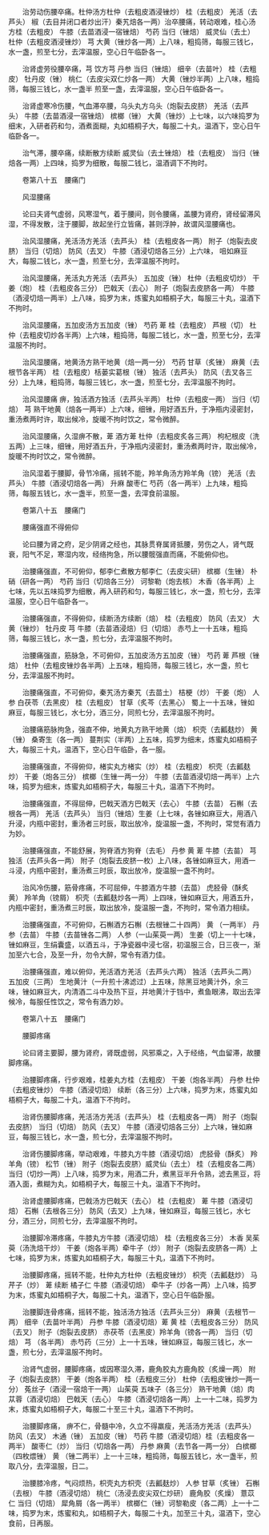 <!-- { "loadSidebar": true } -->
　　治劳动伤腰卒痛。杜仲汤方杜仲（去粗皮酒浸锉炒） 桂（去粗皮） 羌活（去芦头） 椒（去目并闭口者炒出汗）秦艽焙各一两）治卒腰痛，转动艰难，桂心汤方桂（去粗皮） 牛膝（去苗酒浸一宿锉焙） 芍药 当归（锉焙） 威灵仙（去土） 杜仲（去粗皮酒浸锉炒） 芎 大黄（锉炒各一两）上八味，粗捣筛，每服三钱匕，水一盏，煎至七分，去滓温服，空心日午临卧各一。

　　治肾虚劳役腰卒痛，芎 饮方芎 丹参 当归（锉焙） 细辛（去苗叶） 桂（去粗皮） 牡丹皮（锉） 桃仁（去皮尖双仁炒各一两） 大黄（锉炒半两）上八味，粗捣筛，每服三钱匕，水一盏半 煎至一盏，去滓温服，空心日午临卧各一。

　　治肾虚寒冷伤腰，气血滞卒腰，乌头丸方乌头（炮裂去皮脐） 羌活（去芦头） 牛膝（去苗酒浸一宿锉焙） 槟榔（锉） 大黄（锉炒）上七味，以六味捣罗为细末，入研者药和匀，酒煮面糊，丸如梧桐子大，每服二十丸，温酒下，空心日午临卧各一。

　　治气滞，腰卒痛，续断散方续断 威灵仙（去土锉焙） 桂（去粗皮） 当归（锉焙各一两）上四味，捣罗为细散，每服二钱匕，温酒调下不拘时。

　　卷第八十五　腰痛门

　　风湿腰痛

　　论曰夫肾气虚弱，风寒湿气，着于腰间，则令腰痛，盖腰为肾府，肾经留滞风湿，不得发散，注于腰脚，故起坐行立皆痛，甚则浮肿，故谓风湿腰痛也。

　　治风湿腰痛，羌活汤方羌活（去芦头） 桂（去粗皮各一两） 附子（炮裂去皮脐） 当归（切焙） 防风（去叉） 牛膝（酒浸切焙各三分）上六味， 咀如麻豆大，每服二钱匕，水一盏，煎至七分，去滓温服不拘时。

　　治风湿腰痛，羌活丸方羌活（去芦头） 五加皮（锉） 杜仲（去粗皮切炒） 干姜（炮） 桂（去粗皮各三分） 巴戟天（去心） 附子（炮裂去皮脐各一两） 牛膝（酒浸切焙一两半）上八味，捣罗为末，炼蜜丸如梧桐子大，每服三十丸，温酒下不拘时。

　　治风湿腰痛，五加皮汤方五加皮（锉） 芍药 萆 桂（去粗皮） 芦根（切） 杜仲（去粗皮切炒各半两）上六味，粗捣筛，每服二钱匕，水一盏，煎至七分，去滓温服不拘时。

　　治风湿腰痛，地黄汤方熟干地黄（焙一两一分） 芍药 甘草（炙锉） 麻黄（去根节各半两） 桂（去粗皮）栝蒌实葛根（锉） 独活（去芦头） 防风（去叉各三分）上九味，粗捣筛，每服三钱匕，水一盏，煎至七分，去滓温服不拘时。

　　治风湿腰痛 痹，独活酒方独活（去芦头半两） 杜仲（去粗皮一两） 当归（切焙） 芎 熟干地黄（焙各一两半）上六味，细锉，用好酒五升，于净瓶内浸密封，重汤煮两时许，取出候冷，旋暖不拘时饮之，常令微醉。

　　治风湿腰痛，久湿痹不散，萆 酒方萆 杜仲（去粗皮炙各三两） 枸杞根皮（洗五两）上三味，细锉，用好酒五升，于净瓶内浸密封，重汤煮两时许，取出候冷，旋暖不拘时饮之，常令微醉。

　　治风湿着于腰脚，骨节冷痛，摇转不能，羚羊角汤方羚羊角（镑） 羌活（去芦头） 牛膝（酒浸切焙各一两） 升麻 酸枣仁 芍药（各一两半）上九味，粗捣筛，每服五钱匕，水一盏半，煎至一盏，去滓食前温服。

　　卷第八十五　腰痛门

　　腰痛强直不得俯仰

　　论曰腰为肾之府，足少阴肾之经也，其脉贯脊属肾抵腰，劳伤之人，肾气既衰，阳气不足，寒湿内攻，经络拘急，所以腰髋强直而痛，不能俯仰也。

　　治腰痛强直，不可俯仰，郁李仁煮散方郁李仁（去皮尖研） 槟榔（生锉） 朴硝（研各一两） 芍药 当归（切焙各三分） 诃黎勒（炮去核） 木香（各半两）上七味，先以五味捣罗为细散，再入研药和匀，每服三钱匕，水一盏，煎七分，去滓温服，空心日午临卧各一。

　　治腰痛强直，不得俯仰，续断汤方续断（焙） 桂（去粗皮） 防风（去叉） 大黄（锉炒） 牡丹皮 芎 牛膝（去苗酒浸焙）归（切焙） 赤芍上一十五味，粗捣筛，每服三钱匕，水一盏，煎七分，去滓温服不拘时。

　　治腰痛强直，筋脉急，不可俯仰，五加皮汤方五加皮（锉） 芍药 萆 芦根（锉焙） 杜仲（去粗皮锉炒各半两）上五味，粗捣筛，每服三钱匕，水一盏，煎七分，去滓温服不拘时。

　　治腰痛强直，不可俯仰，秦艽汤方秦艽（去苗土） 桔梗（炒） 干姜（炮） 人参 白茯苓（去黑皮） 桂（去粗皮） 甘草（炙芩（去黑心） 蜀上一十五味，锉如麻豆，每服三钱匕，水七分，酒三分，同煎七分，去滓温服不拘时。

　　治腰痛筋脉拘急，强直不伸，地黄丸方熟干地黄（焙） 枳壳（去瓤麸炒） 黄 （锉） 桑寄生（各一两） 蔓荆实（半两）上五味，捣罗为细末，炼蜜丸如梧桐子大，每服三十丸，温酒下，空心日午临卧，各一服。

　　治腰痛强直，不得俯仰，楮实丸方楮实（炒） 桂（去粗皮） 枳壳（去瓤麸炒） 干姜（炮各三分） 槟榔（生锉一两一分） 牛膝（去苗酒浸切焙一两半）上六味，捣罗为细末，炼蜜丸如梧桐子大，每服三十丸，温酒下不拘时。

　　治腰痛强直，不得屈伸，巴戟天酒方巴戟天（去心） 牛膝（去苗） 石槲（去根各一两） 羌活（去芦头） 当归（锉焙）生姜（上七味，各锉如麻豆大，用酒八升浸，内瓶中密封，重汤者三时辰，取出放冷，旋温服一盏，不拘时，常觉有酒力为妙。

　　治腰痛强直，不能舒展，狗脊酒方狗脊（去毛） 丹参 黄 萆 牛膝（去苗） 芎 独活（去芦头各一两） 附子（炮裂去皮脐一枚）上八味，各锉如麻豆大，用酒一斗浸，内瓶中密封，重汤煮三时辰，取出放冷，旋温服一盏不拘时。

　　治风冷伤腰，筋骨疼痛，不可屈伸，牛膝酒方牛膝（去苗） 虎胫骨（酥炙黄） 羚羊角（镑屑） 枳壳（去瓤麸炒各一两）上四味，锉如麻豆大，用酒五升，内瓶中密封，重汤煮三时辰，取出放冷，旋温服一盏，不拘时，常令酒力相续。

　　治腰痛强直，不可俯仰，石槲酒方石槲（去根锉二十四两） 黄 （一两半） 丹参（去苗） 牛膝（去苗锉各二两） 人参（一山茱萸一两） 生姜（切上一十七味，锉如麻豆，生绢囊盛，以酒五斗，于净瓷器中浸七宿，初温服三合，日三夜一，渐加至六七合，及至一升，勿令大醉，常令有酒力佳。

　　治腰痛强直，难以俯仰，羌活酒方羌活（去芦头六两） 独活（去芦头二两） 五加皮（三两） 生地黄汁（一升煎十沸滤过）上五味，除黑豆地黄汁外，余三味，锉如麻豆大，内清酒二斗中及热下豆，并地黄汁于铛中，煮鱼眼沸，取出去滓候冷，每服任性饮之，常令有酒力妙。

　　卷第八十五　腰痛门

　　腰脚疼痛

　　论曰肾主要脚，腰为肾府，肾既虚弱，风邪乘之，入于经络，气血留滞，故腰脚疼痛。

　　治腰脚疼痛，行步艰难，桂姜丸方桂（去粗皮） 干姜（炮各半两） 丹参 杜仲（去粗皮锉炒） 牛膝（酒浸切焙） 续断（各三分）上六味，捣罗为末，炼蜜丸如梧桐子大，每服二十丸，温酒下不拘时。

　　治肾伤腰脚疼痛，羌活汤方羌活（去芦头） 桂（去粗皮各一两） 附子（炮裂去皮脐） 当归（切焙） 防风（去叉） 牛膝（酒浸切焙各三分）上六味，锉如麻豆，每服三钱匕，水一盏，煎七分，去滓温服不拘时。

　　治肾伤腰脚疼痛，举动艰难，牛膝丸方牛膝（酒浸切焙） 虎胫骨（酥炙） 羚羊角（镑） 松节（锉） 附子（炮裂去皮脐）威灵仙（去土） 桂（去粗皮各二两） 当归（切炒一两）上八味，捣罗为末，用酒二升，煮黑豆半升令熟，滤去黑豆，将酒入面，煮糊为丸，如梧桐子大，每服三十丸，温酒下不拘时。

　　治肾虚腰脚疼痛，巴戟汤方巴戟天（去心） 桂（去粗皮） 萆 牛膝（酒浸切焙） 石槲（去根各三分） 防风（去叉）上九味，锉如麻豆，每服三钱匕，水七分，酒三分，同煎七分，去滓温服不拘时。

　　治腰脚冷滞疼痛，牛膝丸方牛膝（酒浸切焙） 桂（去粗皮各三分） 木香 吴茱萸（汤洗焙干炒） 干姜（炮各半两）牵牛子（炒） 附子（炮裂去皮脐各一两）上七味，捣罗为末，炼蜜丸如梧桐子大，每服三十丸，温酒下不拘时。

　　治腰脚疼痛，摇转不能，杜仲丸方杜仲（去粗皮锉炒） 枳壳（去瓤麸炒） 马芹子（炒） 萆 续断 橘子仁 牛膝（酒浸切焙） 牵牛子（炒各一两）上八味，捣罗为末，炼蜜丸如梧桐子大，每服二十丸，温酒下，空心日午临卧服。

　　治腰脚连骨疼痛，摇转不能，独活汤方独活（去芦头三分） 麻黄（去根节一两） 细辛（去苗叶半两） 丹参 牛膝（酒浸切焙）萆 黄 桂（去粗皮各三分） 防风（去叉） 附子（炮裂去皮脐） 赤茯苓（去黑皮）羚羊角（镑各一两） 当归（切焙） 芎 （各半两） 赤芍药（三分）上一十五味，锉如麻豆，每服三钱匕，水一盏，煎七分，去滓温服不拘时。

　　治肾气虚弱，腰脚疼痛，或因寒湿久滞，鹿角胶丸方鹿角胶（炙燥一两） 附子（炮裂去皮脐） 干姜（炮各半两） 桂（去粗皮三分） 杜仲（去粗皮锉炒一两一分） 菟丝子（酒浸一宿焙干一两） 山茱萸 五味子（各三分） 熟干地黄（焙）肉苁蓉（酒浸切焙） 巴戟天（去心） 牛膝（酒浸切焙各一两）上一十二味，捣罗为末，炼蜜丸如梧桐子大，每服二十至三十丸，温酒下不拘时。

　　治腰脚疼痛， 痹不仁，骨髓中冷，久立不得羸瘦，羌活汤方羌活（去芦头） 防风（去叉） 木通（锉） 五加皮（锉） 芍药 牛膝（酒浸切焙）桂（去粗皮各一两半） 酸枣仁（炒） 当归（切焙各一两） 丹参 麻黄（去节各一两一分） 白槟榔（四枚煨锉） 黄 （锉二两半）上一十三味，粗捣筛，每服五钱匕，水一盏半，煎取八分，去滓温服，日二。

　　治腰膝冷疼，气闷烦热，枳壳丸方枳壳（去瓤麸炒） 人参 甘草（炙锉） 石槲（去根） 牛膝（酒浸切焙） 桃仁（汤浸去皮尖双仁炒研） 鹿角胶（炙燥） 薏苡仁 当归（切焙） 犀角屑（各一两半） 槟榔仁（锉）诃黎勒皮（各二两）上一十二味，捣罗为末，炼蜜和丸，如梧桐子大，每服二十丸，加至三十丸，温酒下，空心食前，日再服。

